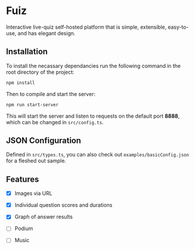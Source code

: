 # Fuiz

Interactive live-quiz self-hosted platform that is simple, extensible, easy-to-use, and has elegant design.

## Installation

To install the necassary dependancies run the following command in the root directory of the project:

```sh
npm install
```

Then to compile and start the server:

```sh
npm run start-server
```

This will start the server and listen to requests on the default port **8888**, which can be changed in `src/config.ts`.

## JSON Configuration

Defined in `src/types.ts`, you can also check out `examples/basicConfig.json` for a fleshed out sample.

## Features 

- [x] Images via URL

- [x] Individual question scores and durations

- [x] Graph of answer results

- [ ] Podium

- [ ] Music